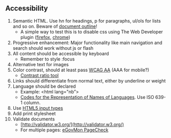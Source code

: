 
## Accessibility

1. Semantic HTML. Use h*n* for headings, p for paragraphs, ul/ols for lists and so on. Beware of [document outline](https://developer.mozilla.org/en-US/docs/Web/HTML/Sections_and_Outlines_of_an_HTML5_document)!
    * A simple way to test this is to disable css using The Web Developer plugin ([firefox](https://addons.mozilla.org/en-US/firefox/addon/web-developer/), [chrome](https://chrome.google.com/webstore/detail/web-developer/bfbameneiokkgbdmiekhjnmfkcnldhhm?hl=en))
1. Progressive enhancement: Major functionality like main navigation and search should work without js or flash
1. All content should be accessible by keyboard
    * Remember to style :focus
1. Alternative text for images
1. Color contrast, should at least pass [WCAG AA](http://www.w3.org/TR/WCAG/#visual-audio-contrast-contrast) (AAA for mobile?)
    * [Contrast ratio tool](http://leaverou.github.io/contrast-ratio/)
1. Links should differentiate from normal text, either by underline or weight
1. Language should be declared
    * Example: <html lang="nb”>
    * [Codes for the Representation of Names of Languages](http://www.loc.gov/standards/iso639-2/php/code_list.php). Use ISO 639-1 column.
1. Use [HTML5 input types](http://html5doctor.com/html5-forms-input-types/)
1. Add print stylesheet
1. Validate documents
    * [http://validator.w3.org/](http://validator.w3.org/)
    * For multiple pages: [eGovMon PageCheck](http://accessibility.egovmon.no/en/pagecheck2.0/)
